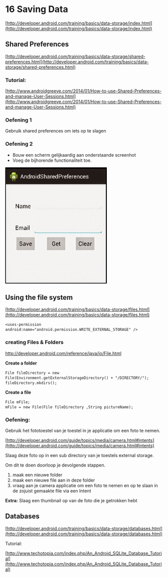 # 16 Saving Data

[http://developer.android.com/training/basics/data-storage/index.html](http://developer.android.com/training/basics/data-storage/index.html)


## Shared Preferences ##

[http://developer.android.com/training/basics/data-storage/shared-preferences.html](http://developer.android.com/training/basics/data-storage/shared-preferences.html)

### Tutorial: ###

[http://www.androidgreeve.com/2014/01/How-to-use-Shared-Preferences-and-manage-User-Sessions.html](http://www.androidgreeve.com/2014/01/How-to-use-Shared-Preferences-and-manage-User-Sessions.html)

### Oefening 1

Gebruik shared preferences om iets op te slagen

### Oefening 2 ###

- Bouw een scherm gelijkaardig aan onderstaande screenhot
- Voeg de bijhorende functionaliteit toe.

![](images/shared_prefs.jpg)

## Using the file system ##

[http://developer.android.com/training/basics/data-storage/files.html](http://developer.android.com/training/basics/data-storage/files.html)

    <uses-permission android:name="android.permission.WRITE_EXTERNAL_STORAGE" />

### creating Files & Folders ###
http://developer.android.com/reference/java/io/File.html

**Create a folder**

    File fileDirectory = new File(Environment.getExternalStorageDirectory() + "/DIRECTORY/");
    fileDirectory.mkdirs();
    
**Create a file**

    File mFile;
    mFile = new File(File fileDirectory ,String pictureName);
    


### Oefening: ###

Gebruik het fototoestel van je toestel in je applicatie om een foto te nemen. 

[http://developer.android.com/guide/topics/media/camera.html#intents](http://developer.android.com/guide/topics/media/camera.html#intents)

Slaag deze foto op in een sub directory van je toestels external storage.

Om dit te doen doorloop je devolgende stappen.

1. maak een nieuwe folder
2. maak een nieuwe file aan in deze folder
3. vraag aan je camera applicatie om een foto te nemen en op te slaan in de zojuist gemaakte file via een Intent


**Extra:**
Slaag een thumbnail op van de foto die je getrokken hebt


## Databases ##
[http://developer.android.com/training/basics/data-storage/databases.html](http://developer.android.com/training/basics/data-storage/databases.html)

Tutorial:

[http://www.techotopia.com/index.php/An_Android_SQLite_Database_Tutorial](http://www.techotopia.com/index.php/An_Android_SQLite_Database_Tutorial)